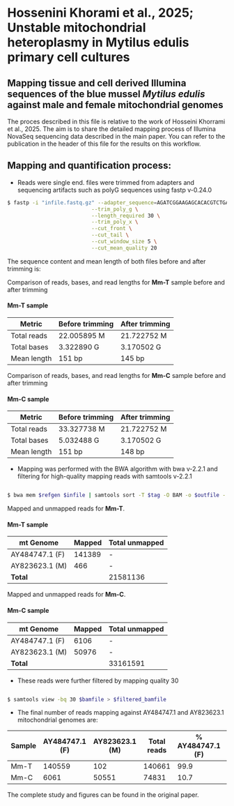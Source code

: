 # Hossenini Khorami et al., 2025; Unstable mitochondrial heteroplasmy in Mytilus edulis primary cell cultures

## Mapping tissue and cell derived Illumina sequences of the blue mussel _Mytilus edulis_ against male and female mitochondrial genomes

The proces described in this file is relative to the work of Hosseini Khorrami et al., 2025. The aim is to share the detailed mapping process of Illumina NovaSeq sequencing data described in the main paper. You can refer to the publication in the header of this file for the results on this workflow.

## Mapping and quantification process:

- Reads were single end. files were trimmed from adapters and sequencing artifacts such as polyG sequences using fastp v-0.24.0

```sh
$ fastp -i "infile.fastq.gz" --adapter_sequence=AGATCGGAAGAGCACACGTCTGAACTCCAGTCA \
                           --trim_poly_g \
                           --length_required 30 \
                           --trim_poly_x \
                           --cut_front \
                           --cut_tail \
                           --cut_window_size 5 \
                           --cut_mean_quality 20
```

The sequence content and mean length of both files before and after trimming is:

Comparison of reads, bases, and read lengths for **Mm-T** sample before and after trimming

#### Mm-T sample
| Metric         | Before trimming | After trimming |
|----------------|-----------------|----------------|
| Total reads    | 22.005895 M     | 21.722752 M    |
| Total bases    | 3.322890 G      | 3.170502 G     |
| Mean length    | 151 bp          | 145 bp         |



Comparison of reads, bases, and read lengths for **Mm-C** sample before and after trimming

#### Mm-C sample
| Metric         | Before trimming | After trimming |
|----------------|-----------------|----------------|
| Total reads    | 33.327738 M     | 21.722752 M    |
| Total bases    | 5.032488 G      | 3.170502 G     |
| Mean length    | 151 bp          | 148 bp         |




- Mapping was performed with the BWA algorithm with bwa v-2.2.1 and filtering for high-quality mapping reads with samtools v-2.2.1

```sh

$ bwa mem $refgen $infile | samtools sort -T $tag -O BAM -o $outfile -

```

Mapped and unmapped reads for **Mm-T**.

#### Mm-T sample
| mt Genome     | Mapped  | Total unmapped |
|---------------|---------|----------------|
| AY484747.1 (F)| 141389  | -              |
| AY823623.1 (M)| 466     | -              |
| **Total**     |         | 21581136       |



Mapped and unmapped reads for **Mm-C**.

#### Mm-C sample
| mt Genome     | Mapped  | Total unmapped |
|---------------|---------|----------------|
| AY484747.1 (F)| 6106    | -              |
| AY823623.1 (M)| 50976   | -              |
| **Total**     |         | 33161591       |


- These reads were further filtered by mapping quality 30

```sh

$ samtools view -bq 30 $bamfile > $filtered_bamfile

```

- The final number of reads mapping against AY484747.1 and AY823623.1 mitochondrial genomes are:

| Sample | AY484747.1 (F) | AY823623.1 (M) | Total reads | % AY484747.1 (F) | % AY823623.1 (M) |
| ------ | -------------- | -------------- | ----------- | ---------------- | ---------------- |
| Mm-T   | 140559         | 102            | 140661      | 99.9             | 0.1              |
| Mm-C   | 6061           | 50551          | 74831       | 10.7             | 89.3             |


The complete study and figures can be found in the original paper.

